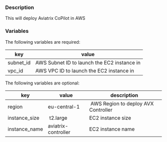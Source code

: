 ### Description

This will deploy Aviatrix CoPilot in AWS

### Variables
The following variables are required:

key | value
--- | ---
subnet_id | AWS Subnet ID to launch the EC2 instance in
vpc_id | AWS VPC ID to launch the EC2 instance in

The following variables are optional:

key | value | description
--- | --- | ---
region | eu-central-1 | AWS Region to deploy AVX Controller
instance_size | t2.large | EC2 instance size
instance_name | aviatrix-controller | EC2 instance name